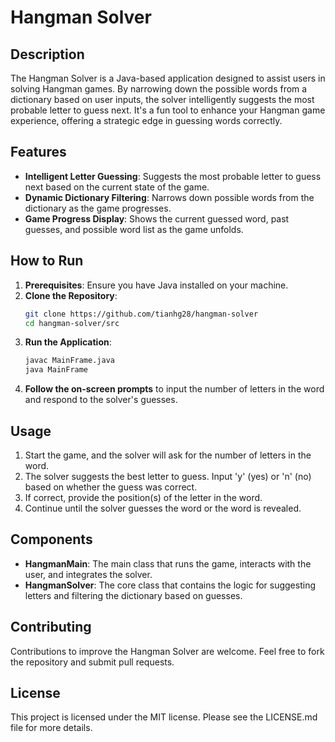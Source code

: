 
# Hangman Solver

## Description
The Hangman Solver is a Java-based application designed to assist users in solving Hangman games. By narrowing down the possible words from a dictionary based on user inputs, the solver intelligently suggests the most probable letter to guess next. It's a fun tool to enhance your Hangman game experience, offering a strategic edge in guessing words correctly.

## Features
- **Intelligent Letter Guessing**: Suggests the most probable letter to guess next based on the current state of the game.
- **Dynamic Dictionary Filtering**: Narrows down possible words from the dictionary as the game progresses.
- **Game Progress Display**: Shows the current guessed word, past guesses, and possible word list as the game unfolds.

## How to Run
1. **Prerequisites**: Ensure you have Java installed on your machine.
2. **Clone the Repository**:
   ```bash
   git clone https://github.com/tianhg28/hangman-solver
   cd hangman-solver/src
   ```
3. **Run the Application**:
   ```bash
   javac MainFrame.java
   java MainFrame
   ```
4. **Follow the on-screen prompts** to input the number of letters in the word and respond to the solver's guesses.

## Usage
1. Start the game, and the solver will ask for the number of letters in the word.
2. The solver suggests the best letter to guess. Input 'y' (yes) or 'n' (no) based on whether the guess was correct.
3. If correct, provide the position(s) of the letter in the word.
4. Continue until the solver guesses the word or the word is revealed.

## Components
- **HangmanMain**: The main class that runs the game, interacts with the user, and integrates the solver.
- **HangmanSolver**: The core class that contains the logic for suggesting letters and filtering the dictionary based on guesses.

## Contributing
Contributions to improve the Hangman Solver are welcome. Feel free to fork the repository and submit pull requests.

## License
This project is licensed under the MIT license. Please see the LICENSE.md file for more details.
